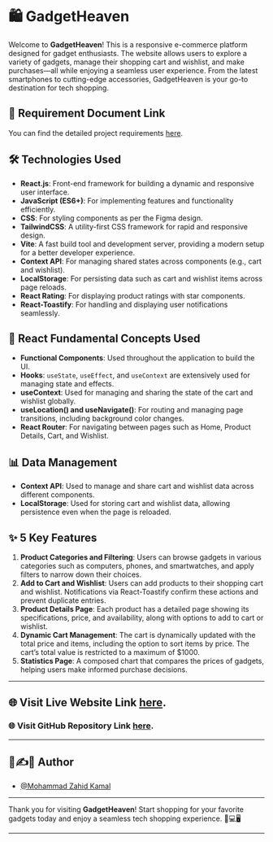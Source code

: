 # 🛍️ GadgetHeaven
Welcome to **GadgetHeaven**! This is a responsive e-commerce platform designed for gadget enthusiasts. The website allows users to explore a variety of gadgets, manage their shopping cart and wishlist, and make purchases—all while enjoying a seamless user experience. From the latest smartphones to cutting-edge accessories, GadgetHeaven is your go-to destination for tech shopping.

## 📄 Requirement Document Link
You can find the detailed project requirements [here](https://github.com/ProgrammingHero1/B10-A8-gadget-heaven/blob/main/Batch-10_Assignment-08-.pdf).

## 🛠️ Technologies Used
- **React.js**: Front-end framework for building a dynamic and responsive user interface.
- **JavaScript (ES6+)**: For implementing features and functionality efficiently.
- **CSS**: For styling components as per the Figma design.
- **TailwindCSS**: A utility-first CSS framework for rapid and responsive design.
- **Vite**: A fast build tool and development server, providing a modern setup for a better developer experience.
- **Context API**: For managing shared states across components (e.g., cart and wishlist).
- **LocalStorage**: For persisting data such as cart and wishlist items across page reloads.
- **React Rating**: For displaying product ratings with star components.
- **React-Toastify**: For handling and displaying user notifications seamlessly.

## 🔑 React Fundamental Concepts Used
- **Functional Components**: Used throughout the application to build the UI.
- **Hooks**: `useState`, `useEffect`, and `useContext` are extensively used for managing state and effects.
- **useContext**: Used for managing and sharing the state of the cart and wishlist globally.
- **useLocation() and useNavigate()**: For routing and managing page transitions, including background color changes.
- **React Router**: For navigating between pages such as Home, Product Details, Cart, and Wishlist.

## 📊 Data Management
- **Context API**: Used to manage and share cart and wishlist data across different components.
- **LocalStorage**: Used for storing cart and wishlist data, allowing persistence even when the page is reloaded.

## ✨ 5 Key Features
1. **Product Categories and Filtering**: Users can browse gadgets in various categories such as computers, phones, and smartwatches, and apply filters to narrow down their choices.
2. **Add to Cart and Wishlist**: Users can add products to their shopping cart and wishlist. Notifications via React-Toastify confirm these actions and prevent duplicate entries.
3. **Product Details Page**: Each product has a detailed page showing its specifications, price, and availability, along with options to add to cart or wishlist.
4. **Dynamic Cart Management**: The cart is dynamically updated with the total price and items, including the option to sort items by price. The cart’s total value is restricted to a maximum of $1000.
5. **Statistics Page**: A composed chart that compares the prices of gadgets, helping users make informed purchase decisions.

---

## 🌐 Visit Live Website Link [here](https://gadgets-heaven-ph10.netlify.app/).
### 🌐 Visit GitHub Repository Link [here](https://github.com/programming-hero-web-course-4/b10a8-gadget-heaven-MZahidKamal.git).

---

## 👤✍️📝 Author
- [@Mohammad Zahid Kamal](https://github.com/MZahidKamal)

---

Thank you for visiting **GadgetHeaven**! Start shopping for your favorite gadgets today and enjoy a seamless tech shopping experience. 📱💻🖥️

---
